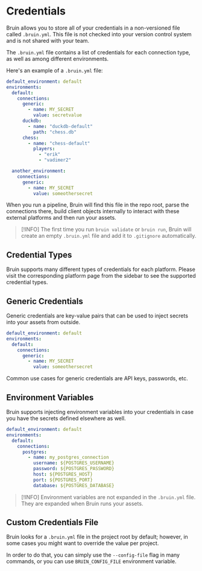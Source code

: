 # Credentials

Bruin allows you to store all of your credentials in a non-versioned file called `.bruin.yml`. This file is not checked into your version control system and is not shared with your team.

The `.bruin.yml` file contains a list of credentials for each connection type, as well as among different environments.

Here's an example of a `.bruin.yml` file:

```yaml
default_environment: default
environments:
  default:
    connections:
      generic:
        - name: MY_SECRET
          value: secretvalue
      duckdb:
        - name: "duckdb-default"
          path: "chess.db"
      chess:
        - name: "chess-default"
          players:
            - "erik"
            - "vadimer2"

  another_environment:
    connections:
      generic:
        - name: MY_SECRET
          value: someothersecret
```

When you run a pipeline, Bruin will find this file in the repo root, parse the connections there, build client objects internally to interact with these external platforms and then run your assets.

> [!INFO]
> The first time you run `bruin validate` or `bruin run`, Bruin will create an empty `.bruin.yml` file and add it to `.gitignore` automatically.

## Credential Types
Bruin supports many different types of credentials for each platform. Please visit the corresponding platform page from the sidebar to see the supported credential types.

## Generic Credentials
Generic credentials are key-value pairs that can be used to inject secrets into your assets from outside.

```yaml
default_environment: default
environments:
  default:
    connections:
      generic:
        - name: MY_SECRET
          value: someothersecret
```

Common use cases for generic credentials are API keys, passwords, etc.

## Environment Variables

Bruin supports injecting environment variables into your credentials in case you have the secrets defined elsewhere as well.

```yaml
default_environment: default
environments:
  default:
    connections:
      postgres:
        - name: my_postgres_connection
          username: ${POSTGRES_USERNAME}
          password: ${POSTGRES_PASSWORD}
          host: ${POSTGRES_HOST}
          port: ${POSTGRES_PORT}
          database: ${POSTGRES_DATABASE}
```

> [!INFO]
> Environment variables are not expanded in the `.bruin.yml` file. They are expanded when Bruin runs your assets.

## Custom Credentials File
Bruin looks for a `.bruin.yml` file in the project root by default; however, in some cases you might want to override the value per project.

In order to do that, you can simply use the `--config-file` flag in many commands, or you can use `BRUIN_CONFIG_FILE` environment variable.